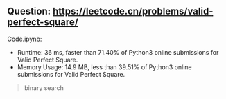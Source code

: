 ## Question: https://leetcode.cn/problems/valid-perfect-square/

Code.ipynb:
* Runtime: 36 ms, faster than 71.40% of Python3 online submissions for Valid Perfect Square.
* Memory Usage: 14.9 MB, less than 39.51% of Python3 online submissions for Valid Perfect Square.
> binary search
